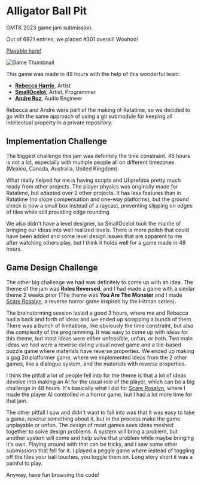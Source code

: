 # Alligator Ball Pit
 GMTK 2023 game jam submission.
 
 Out of 6821 entries, we placed #301 overall! Woohoo!
 
[Playable here!](https://buymybeard.itch.io/alligator-ball-pit)
 
![Game Thumbnail](https://img.itch.zone/aW1nLzEyNzQ4MjIxLmdpZg==/original/ZUguUT.gif)

This game was made in 48 hours with the help of this wonderful team:
- [**Rebecca Harrie**](https://www.instagram.com/rebecca_harrie/), Artist
- [**SmallOcelot**](https://smallocelot.itch.io/), Artist, Programmer
- [**Andre Roz**](https://andreroz.com/), Audio Engineer

Rebecca and Andre were part of the making of Ratatime, so we decided to go with the same approach of using a git submodule for keeping all intellectual property in a private repository.

## Implementation Challenge

The biggest challenge this jam was definitely the time constraint. 48 hours is not a lot, especially with multiple people all on different timezones (Mexico, Canada, Australia, United Kingdom). 

What really helped for me is having scripts and UI prefabs pretty much ready from other projects. The player physics was originally made for Ratatime, but adapted over 2 other projects. It has less features than in Ratatime (no slope compensation and one-way platforms), but the ground check is now a small box instead of a raycast, preventing slipping on edges of tiles while still providing edge rounding.

We also didn't have a level designer, so SmallOcelot took the mantle of bringing our ideas into well realized levels. There is more polish that could have been added and some level design issues that are apparent to me after watching others play, but I think it holds well for a game made in 48 hours.

## Game Design Challenge

The other big challenge we had was definitely to come up with an idea. The theme of the jam was **Roles Reversed**, and I had made a game with a similar theme 2 weeks prior (The theme was **You Are The Monster** and I made [Scare Rosalyn](https://github.com/BuyMyBeard/Scare-Rosalyn), a reverse horror game inspired by the Hitman series).

The brainstorming session lasted a good 3 hours, where me and Rebecca had a back and forth of ideas and we ended up scrapping a bunch of them. There was a bunch of limitations, like obviously the time constraint, but also the complexity of the programming. It was easy to come up with ideas for this theme, but most ideas were either unfeasible, unfun, or both. Two main ideas we had were a reverse dating visual novel game and a tile-based puzzle game where materials have reverse properties. We ended up making a gag 2d platformer game, where we implemented ideas from the 2 other games, like a dialogue system, and the materials with reverse properties.

I think the pitfall a lot of people fell into for the theme is that a lot of ideas devolve into making an AI for the usual role of the player, which can be a big challenge in 48 hours. It's basically what I did for [Scare Rosalyn](https://github.com/BuyMyBeard/Scare-Rosalyn), where I made the player AI controlled in a horror game, but I had a lot more time for that jam.

The other pitfall I saw and didn't want to fall into was that it was easy to take a game, reverse something about it, but in the process make the game unplayable or unfun. The design of most games sees ideas meshed together to solve design problems. A system will bring a problem, but another system will come and help solve that problem while maybe bringing it's own. Playing around with that can be tricky, and I saw some other submissions that fell for it. I played a peggle game where instead of toggling off the tiles your ball touches, you toggle them on. Long story short it was a painful to play.

Anyway, have fun browsing the code!
